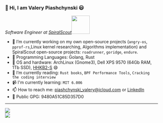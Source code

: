 ### 👋 Hi, I am Valery Piashchynski 😃

<p><em>Software Engineer at <a href="https://spiralscout.com">SpiralScout</a><img src="https://media.giphy.com/media/WUlplcMpOCEmTGBtBW/giphy.gif" width="60"> 
</em></p>

- 🔭 I’m currently working on my own open-source projects (`angry-os`, `pprof-rs`,Linux kernel researching, Algorithms implementation) and SpiralScout open-source projects: `roadrunner`, `goridge`, `endure`.
- :rocket: Programming Languages: Golang, Rust
- 💾 OS and hardware: ArchLinux (Gnome3), Dell XPS 9570 (64Gb RAM, 1Tb SSD), [HHKB2-S](https://www.amazon.com/Fujitsu-Hacking-Keyboard-Professional-Compact/dp/B07K9DVP46) :smile:
- 🌱 I’m currently reading: `Rust books`, `BPF Performance Tools`, `Cracking the coding interview`
- 📹 I'm currently learning: `MIT 6.006`
- 📫 How to reach me: piashchynski_valery@icloud.com or [LinkedIn](https://linkedin.com/in/0xdev)  
- 🔑 Public GPG: 9480A51C85D357D0
----


![](https://github-readme-stats.vercel.app/api?username=48d90782&show_icons=true&count_private=true&include_all_commits=true&line_height=27)  
![](https://github-readme-stats.vercel.app/api/top-langs/?username=48d90782&count_private=true&layout=compact&include_all_commits=true)
